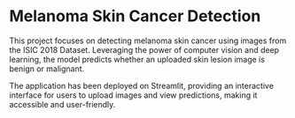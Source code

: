 # Melanoma Skin Cancer Detection
This project focuses on detecting melanoma skin cancer using images from the ISIC 2018 Dataset. Leveraging the power of computer vision and deep learning, the model predicts whether an uploaded skin lesion image is benign or malignant.

The application has been deployed on Streamlit, providing an interactive interface for users to upload images and view predictions, making it accessible and user-friendly.

